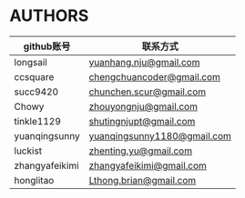 # AUTHORS

| github账号     | 联系方式                    |
| -------------- | --------------------------- |
| longsail       | yuanhang.nju@gmail.com      |
| ccsquare       | chengchuancoder@gmail.com   |
| succ9420       | chunchen.scur@gmail.com     |  
| Chowy          | zhouyongnju@gmail.com       |
| tinkle1129     | shutingnjupt@gmail.com      |
| yuanqingsunny  | yuanqingsunny1180@gmail.com |
| luckist        | zhenting.yu@gmail.com       |
| zhangyafeikimi | zhangyafeikimi@gmail.com    |
| honglitao      | Lthong.brian@gmail.com      |
